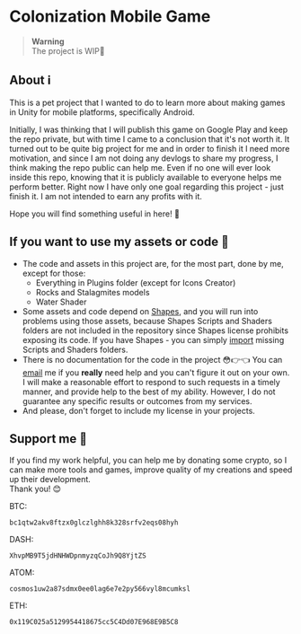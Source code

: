 # Colonization Mobile Game

> **Warning**  
> The project is WIP:construction:

## About :information_source:

This is a pet project that I wanted to do to learn more about making games in Unity for mobile platforms, specifically Android.

Initially, I was thinking that I will publish this game on Google Play and keep the repo private, but with time I came to a conclusion that it's not worth it. It turned out to be quite big project for me and in order to finish it I need more motivation, and since I am not doing any devlogs to share my progress, I think making the repo public can help me. Even if no one will ever look inside this repo, knowing that it is publicly available to everyone helps me perform better. Right now I have only one goal regarding this project - just finish it. I am not intended to earn any profits with it.

Hope you will find something useful in here! :purple_heart:

## If you want to use my assets or code :memo:

- The code and assets in this project are, for the most part, done by me, except for those:
    * Everything in Plugins folder (except for Icons Creator)
    * Rocks and Stalagmites models
    * Water Shader  
- Some assets and code depend on [Shapes](https://assetstore.unity.com/packages/tools/particles-effects/shapes-173167), and you will run into problems using those assets, because Shapes Scripts and Shaders folders are not included in the repository since Shapes license prohibits exposing its code. If you have Shapes - you can simply [import](https://docs.unity3d.com/Manual/upm-ui-import.html) missing Scripts and Shaders folders.
- There is no documentation for the code in the project :flushed::point_right::point_left: You can [email](mailto:ewsannne@gmail.com) me if you **really** need help and you can't figure it out on your own. I will make a reasonable effort to respond to such requests in a timely manner, and provide help to the best of my ability. However, I do not guarantee any specific results or outcomes from my services.
- And please, don't forget to include my license in your projects.

## Support me :gift_heart:

If you find my work helpful, you can help me by donating some crypto, so I can make more tools and games, improve quality of my creations and speed up their development.  
Thank you! :blush:

BTC:
```
bc1qtw2akv8ftzx0glczlghh8k328srfv2eqs08hyh
```
DASH:
```
XhvpMB9T5jdHNHWDpnmyzqCoJh9Q8YjtZS
```
ATOM:
```
cosmos1uw2a87sdmx0ee0lag6e7e2py566vyl8mcumksl
```
ETH:
```
0x119C025a5129954418675cc5C4Dd07E968E9B5C8
```
